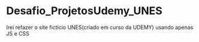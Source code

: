 # Desafio_ProjetosUdemy_UNES
 Irei refazer o site fictício UNES(criado em curso da UDEMY) usando apenas JS e CSS
